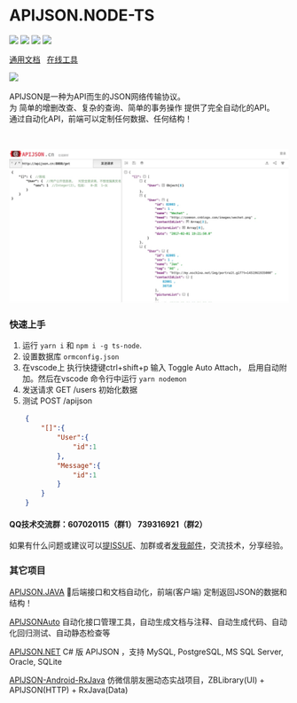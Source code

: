 # APIJSON.NODE-TS
![](https://img.shields.io/badge/mysql-8.0.0-brightgreen.svg)
[![](https://img.shields.io/badge/rxjs-^2.14.1-brightgreen.svg)](https://rxjs-dev.firebaseapp.com/)
[![](https://img.shields.io/badge/typeorm-0.2.7-brightgreen.svg)](http://typeorm.io/#/)
[![](https://img.shields.io/badge/routing_controllers-^0.7.7-brightgreen.svg)](https://github.com/typestack/routing-controllers)


[通用文档](https://github.com/TommyLemon/APIJSON/blob/master/Document.md)  &nbsp; [在线工具](http://apijson.org)

![](https://raw.githubusercontent.com/TommyLemon/APIJSON/master/logo.png) 

APIJSON是一种为API而生的JSON网络传输协议。<br />
为 简单的增删改查、复杂的查询、简单的事务操作 提供了完全自动化的API。<br />
通过自动化API，前端可以定制任何数据、任何结构！<br />

<br />

![](https://raw.githubusercontent.com/TommyLemon/StaticResources/master/APIJSON_Auto_get.jpg)
<br />

### 快速上手

1. 运行 `yarn i` 和 `npm i -g ts-node`.
2. 设置数据库 `ormconfig.json`
3. 在vscode上 执行快捷键ctrl+shift+p 输入 Toggle Auto  Attach， 启用自动附加。然后在vscode 命令行中运行 `yarn nodemon`
4. 发送请求 GET /users 初始化数据
5. 测试 POST /apijson 
```json
    {
        "[]":{
            "User":{
                "id":1
            },
            "Message":{
                "id":1
            }
        }
    }
```


#### QQ技术交流群：607020115（群1） 739316921（群2）

如果有什么问题或建议可以[提ISSUE](https://github.com/TEsTsLA/apijson/issues)、加群或者[发我邮件](https://github.com/TEsTsLA)，交流技术，分享经验。<br >

### 其它项目
[APIJSON.JAVA](https://github.com/TommyLemon/APIJSON/) 🚀后端接口和文档自动化，前端(客户端) 定制返回JSON的数据和结构！ 

[APIJSONAuto](https://github.com/TommyLemon/APIJSONAuto) 自动化接口管理工具，自动生成文档与注释、自动生成代码、自动化回归测试、自动静态检查等

[APIJSON.NET](https://github.com/liaozb/APIJSON.NET) C# 版 APIJSON ，支持 MySQL, PostgreSQL, MS SQL Server, Oracle, SQLite

[APIJSON-Android-RxJava](https://github.com/TommyLemon/APIJSON-Android-RxJava) 仿微信朋友圈动态实战项目，ZBLibrary(UI) + APIJSON(HTTP) + RxJava(Data)


 
